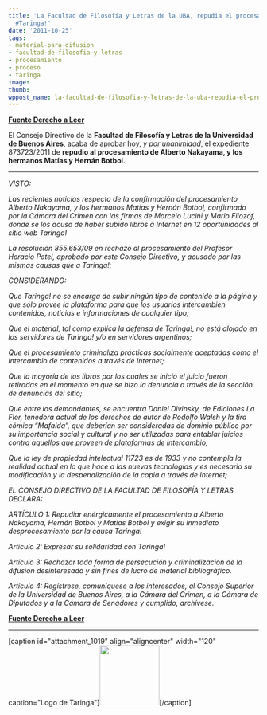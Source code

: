 ```yaml
---
title: 'La Facultad de Filosofía y Letras de la UBA, repudia el proce­sa­miento de
  #Taringa!'
date: '2011-10-25'
tags:
- material-para-difusion
- facultad-de-filosofia-y-letras
- procesamiento
- proceso
- taringa
image: 
thumb: 
wppost_name: la-facultad-de-filosofia-y-letras-de-la-uba-repudia-el-proce%c2%adsa%c2%admiento-de-taringa
---
```


<strong><a href="http://www.derechoaleer.org/2011/10/la-facultad-de-filosofia-y-letras-uba-repudia-procesamiento-taringa.html" target="_blank">Fuente Derecho a Leer</a></strong>

El Consejo Directivo de la <strong>Facultad de Filosofía y Letras de la Universidad de Buenos Aires</strong>, acaba de aprobar hoy, <em>y por unanimidad</em>, el expediente 873723/2011 de <strong>repudio al procesamiento de Alberto Nakayama, y los hermanos Matías y Hernán Botbol</strong>.

<hr />

<em>VISTO:</em>

<em>Las recientes noticias respecto de la confirmación del procesamiento Alberto Nakayama, y los hermanos Matías y Hernán Botbol, confirmado por la Cámara del Crimen con las firmas de Marcelo Lucini y Mario Filozof, donde se los acusa de haber subido libros a Internet en 12 oportunidades al sitio web Taringa!</em>

<em>La resolución 855.653/09 en rechazo al procesamiento del Profesor Horacio Potel, aprobado por este Consejo Directivo, y acusado por las mismas causas que a Taringa!;</em>

<em>CONSIDERANDO:</em>

<em>Que Taringa! no se encarga de subir ningún tipo de contenido a la página y que sólo provee la plataforma para que los usuarios intercambien contenidos, noticias e informaciones de cualquier tipo;</em>

<em>Que el material, tal como explica la defensa de Taringa!, no está alojado en los servidores de Taringa! y/o en servidores argentinos;</em>

<em>Que el procesamiento criminaliza prácticas socialmente aceptadas como el intercambio de contenidos a través de Internet;</em>

<em>Que la mayoría de los libros por los cuales se inició el juicio fueron retiradas en el momento en que se hizo la denuncia a través de la sección de denuncias del sitio;</em>

<em>Que entre los demandantes, se encuentra Daniel Divinsky, de Ediciones La Flor, tenedora actual de los derechos de autor de Rodolfo Walsh y la tira cómica “Mafalda”, que deberían ser consideradas de dominio público por su importancia social y cultural y no ser utilizadas para entablar juicios contra aquellos que proveen de plataformas de intercambio;</em>

<em>Que la ley de propiedad intelectual 11723 es de 1933 y no contempla la realidad actual en lo que hace a las nuevas tecnologías y es necesario su modificación y la despenalización de la copia a través de Internet;</em>

<em>EL CONSEJO DIRECTIVO DE LA FACULTAD DE FILOSOFÍA Y LETRAS DECLARA:</em>

<em>ARTÍCULO 1: Repudiar enérgicamente el procesamiento a Alberto Nakayama, Hernán Botbol y Matías Botbol y exigir su inmediato desprocesamiento por la causa Taringa!</em>

<em>Artículo 2: Expresar su solidaridad con Taringa!</em>

<em>Artículo 3: Rechazar toda forma de persecución y criminalización de la difusión desinteresada y sin fines de lucro de material bibliográfico.</em>

<em>Artículo 4: Regístrese, comuníquese a los interesados, al Consejo Superior de la Universidad de Buenos Aires, a la Cámara del Crimen, a la Cámara de Diputados y a la Cámara de Senadores y cumplido, archívese.</em>

<strong><a href="http://www.derechoaleer.org/2011/10/la-facultad-de-filosofia-y-letras-uba-repudia-procesamiento-taringa.html" target="_blank">Fuente Derecho a Leer</a></strong>

<hr />

[caption id="attachment_1019" align="aligncenter" width="120" caption="Logo de Taringa"]<a href="http://partidopirata.com.ar/wp-content/uploads/2011/05/taringa.jpg"><img class="size-full wp-image-1019" title="taringa" src="http://partidopirata.com.ar/wp-content/uploads/2011/05/taringa.jpg" alt="" width="120" height="120" /></a>[/caption]
